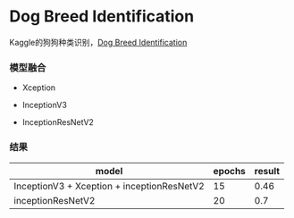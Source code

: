 # Dog Breed Identification

Kaggle的狗狗种类识别，[Dog Breed Identification](https://www.kaggle.com/c/dog-breed-identification/data)



### 模型融合

- Xception 

- InceptionV3 

- InceptionResNetV2


### 结果



| model                                    | epochs | result |
| ---------------------------------------- | ------ | ------ |
| InceptionV3 + Xception + inceptionResNetV2 | 15     | 0.46   |
| inceptionResNetV2                        | 20     | 0.7    |

